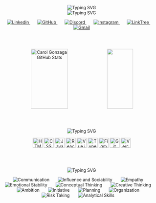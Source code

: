<p align="center">
  <img src="https://readme-typing-svg.demolab.com?font=Poppins&weight=500&size=28&duration=1&color=E94D5F&center=true&vCenter=true&repeat=false&random=false&lines=Ol%C3%A1!+Eu+sou+a+Carol+Gonzaga" alt="Typing SVG" /></br>
  <img src="https://readme-typing-svg.demolab.com?font=Poppins&weight=300&pause=1000&color=FFF&background=0d1117&center=true&vCenter=true&random=false&lines=Aspirante+Dev+Full+Stack;'Code'+%2B+'Play'+%2B+'Travel'+%3D%3D+'Life'" alt="Typing SVG" />
</p>

<p align="center">
  <a href="https://www.linkedin.com/in/anacquesta/">
    <img alt="Linkedin" src="https://img.icons8.com/material-outlined/32/FF0018/linkedin.png"/>
  </a>
  &#8287;&#8287;&#8287;&#8287;&#8287;
  <a href= "https://github.com/CarolGonzaga/">
    <img alt="GitHub" src="https://img.icons8.com/material-outlined/32/FFA52C/github.png"/>
  </a>
  &#8287;&#8287;&#8287;&#8287;&#8287;
  <a href= "https://discord.gg/an4tv8hz">
    <img alt="Discord" src="https://img.icons8.com/material-outlined/32/FFFF41/discord.png"/>
  </a>
  &#8287;&#8287;&#8287;&#8287;&#8287;
  <a href= "https://instagram.com/anacquesta">
    <img alt="Instagram" src="https://img.icons8.com/material-outlined/32/008018/instagram.png"/>
  </a>
  &#8287;&#8287;&#8287;&#8287;&#8287;
  <a href= "https://linktr.ee/anacquesta">
    <img alt="LinkTree" src="https://img.icons8.com/material-outlined/32/0000F9/link.png"/>
  </a>
  &#8287;&#8287;&#8287;&#8287;&#8287;
  <a href= "mailto:dev.carolgonzaga@gmail.com">
    <img alt="Gmail" src="https://img.icons8.com/material-outlined/32/732982/mail.png"/>
  </a>
</p>

<br/>
<br/>

<p align="center">
  <img width="49%" height="195px" src="https://github-readme-stats.vercel.app/api?username=CarolGonzaga&show_icons=true&count_private=true&hide_border=true&title_color=E94D5F&icon_color=E94D5F&text_color=FFF&bg_color=0d1117" alt="Carol Gonzaga GitHub Stats" /> 
  <img width="41%" height="195px" src="https://github-readme-stats-git-masterrstaa-rickstaa.vercel.app/api/top-langs/?username=CarolGonzaga&bg_color=0d1117&hide_border=true&title_color=E94D5F&text_color=FFF" />
</p>

<br/>
<br/>
  
<div align="center">

  <p align="center">
    <img src="https://readme-typing-svg.demolab.com?font=Poppins&weight=500&size=20&duration=1&color=FFF&background=0d1117&center=true&vCenter=true&repeat=false&random=false&lines=Technologies+and+Tools:" alt="Typing SVG" />
  </p>
  <p>
    <img alt="HTML" height='32px' src="https://img.shields.io/badge/HTML5-000?style=for-the-badge&logo=html5&logoColor=E94D5F">
    <img alt="CSS" height='32px' src="https://img.shields.io/badge/CSS3-000?style=for-the-badge&logo=css3&logoColor=E94D5F">
    <img alt="JavaScript" height='32px' src="https://img.shields.io/badge/JavaScript-000?style=for-the-badge&logo=javascript&logoColor=E94D5F">
    <img alt="React" height='32px' src="https://img.shields.io/badge/React-000?style=for-the-badge&logo=react&logoColor=E94D5F">
    <img alt="Vue.js" height='32px' src="https://img.shields.io/badge/Vue.js-000?style=for-the-badge&logo=vue.js&logoColor=E94D5F"/>
    <img alt="TypeScript" height='32px' src="https://img.shields.io/badge/TypeScript-000?style=for-the-badge&logo=typescript&logoColor=E94D5F"/>
    <img alt="Figma" height='32px' src="https://img.shields.io/badge/Figma-000?style=for-the-badge&logo=figma&logoColor=E94D5F"/>
    <img alt="Git" height='32px' src="https://img.shields.io/badge/Git-000?style=for-the-badge&logo=git&logoColor=E94D5F"/>
    <img alt="Vercel" height='32px' src="https://img.shields.io/badge/Vercel-000?style=for-the-badge&logo=vercel&logoColor=E94D5F"/>
  </p>

  <br/>
  <br/>

  <p>
    <img src="https://readme-typing-svg.demolab.com?font=Poppins&weight=500&size=20&duration=1&color=FFF&background=0d1117&center=true&vCenter=true&repeat=false&random=false&lines=Soft+Skills:" alt="Typing SVG" />
  </p>
  <p>
    <img alt="Communication" title="Communication" src="https://img.icons8.com/material-outlined/32/FF0018/communication.png"/>
    &#8287;&#8287;&#8287;&#8287;&#8287;
    <img alt="Influence and Sociability" title="Influence and Sociability" src="https://img.icons8.com/material-outlined/32/FF0018/group-task.png"/>
    &#8287;&#8287;&#8287;&#8287;&#8287;
    <img alt="Empathy" title="Empathy" src="https://img.icons8.com/material-outlined/32/FFA52C/handshake.png"/>
    &#8287;&#8287;&#8287;&#8287;&#8287;
    <img alt="Emotional Stability" title="Emotional Stability" src="https://img.icons8.com/material-outlined/32/FFA52C/satisfaction.png"/>
    &#8287;&#8287;&#8287;&#8287;&#8287;
    <img alt="Conceptual Thinking" title="Conceptual Thinking" src="https://img.icons8.com/material-outlined/32/FFFF41/learning.png"/>
    &#8287;&#8287;&#8287;&#8287;&#8287;
    <img alt="Creative Thinking" title="Creative Thinking" src="https://img.icons8.com/material-outlined/32/FFFF41/idea.png"/>
    &#8287;&#8287;&#8287;&#8287;&#8287;
    <img alt="Ambition" title="Ambition" src="https://img.icons8.com/material-outlined/32/008018/stairs-up.png"/>
    &#8287;&#8287;&#8287;&#8287;&#8287;
    <img alt="Initiative" title="Initiative" src="https://img.icons8.com/material-outlined/32/008018/thick-arrow-pointing-up.png"/>
    &#8287;&#8287;&#8287;&#8287;&#8287;
    <img alt="Planning" title="Planning" src="https://img.icons8.com/material-outlined/32/0000F9/to-do.png"/>
    &#8287;&#8287;&#8287;&#8287;&#8287;
    <img alt="Organization" title="Organization" src="https://img.icons8.com/material-outlined/32/0000F9/flow-chart.png"/>
    &#8287;&#8287;&#8287;&#8287;&#8287;
    <img alt="Risk Taking" title="Risk Taking" src="https://img.icons8.com/material-outlined/32/732982/chessboard.png"/>
    &#8287;&#8287;&#8287;&#8287;&#8287;
    <img alt="Analytical Skills" title="Analytical Skills" src="https://img.icons8.com/material-outlined/32/732982/search.png"/>
    &#8287;&#8287;&#8287;&#8287;&#8287;
  </p>


</div>
